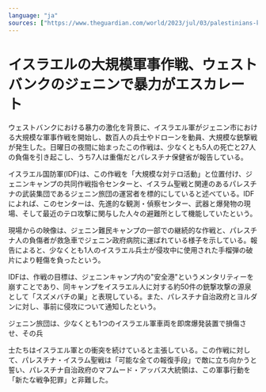 ```yaml
---
language: "ja"
sources: ["https://www.theguardian.com/world/2023/jul/03/palestinians-killed-israeli-strike-west-bank-jenin", "https://edition.cnn.com/2023/07/02/middleeast/israel-jenin-camp-idf-raid-west-bank-intl-hnk/index.html"]
---
```

# イスラエルの大規模軍事作戦、ウェストバンクのジェニンで暴力がエスカレート

ウェストバンクにおける暴力の激化を背景に、イスラエル軍がジェニン市における大規模な軍事作戦を開始し、数百人の兵士やドローンを動員、大規模な銃撃戦が発生した。日曜日の夜間に始まったこの作戦は、少なくとも5人の死亡と27人の負傷を引き起こし、うち7人は重傷だとパレスチナ保健省が報告している。

イスラエル国防軍(IDF)は、この作戦を「大規模な対テロ活動」と位置付け、ジェニンキャンプの共同作戦指令センターと、イスラム聖戦と関連のあるパレスチナの武装集団であるジェニン旅団の運営者を標的にしていると述べている。IDFによれば、このセンターは、先進的な観測・偵察センター、武器と爆発物の現場、そして最近のテロ攻撃に関与した人々の避難所として機能していたという。

現場からの映像は、ジェニン難民キャンプの一部での継続的な作戦と、パレスチナ人の負傷者が救急車でジェニン政府病院に運ばれている様子を示している。報告によると、少なくとも1人のイスラエル兵士が侵攻中に使用された手榴弾の破片により軽傷を負ったという。

IDFは、作戦の目標は、ジェニンキャンプ内の"安全港"というメンタリティーを崩すことであり、同キャンプをイスラエル人に対する約50件の銃撃攻撃の源泉として「スズメバチの巣」と表現している。また、パレスチナ自治政府とヨルダンに対し、事前に侵攻について通知したという。

ジェニン旅団は、少なくとも1つのイスラエル軍車両を即席爆発装置で損傷させ、その兵

士たちはイスラエル軍との衝突を続けていると主張している。この作戦に対して、パレスチナ・イスラム聖戦は「可能な全ての報復手段」で敵に立ち向かうと誓い、パレスチナ自治政府のマフムード・アッバス大統領は、この軍事行動を「新たな戦争犯罪」と非難した。
